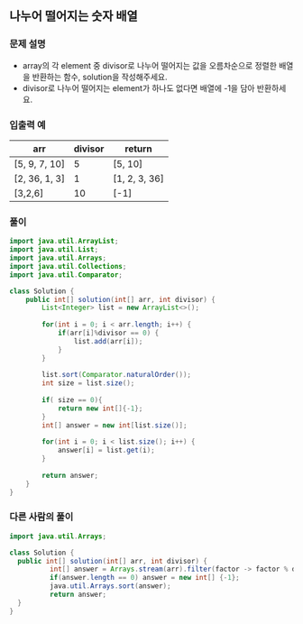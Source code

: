 ## 나누어 떨어지는 숫자 배열 ##

### 문제 설명 ###
- array의 각 element 중 divisor로 나누어 떨어지는 값을 오름차순으로 정렬한 배열을 반환하는 함수, solution을 작성해주세요.
- divisor로 나누어 떨어지는 element가 하나도 없다면 배열에 -1을 담아 반환하세요.

### 입출력 예 ###
arr |	divisor |	return
---- | ---- | ----
[5, 9, 7, 10] |	5 |	[5, 10]
[2, 36, 1, 3]	| 1 |	[1, 2, 3, 36]
[3,2,6]	 | 10 |	[-1]

### 풀이 ###
````java
import java.util.ArrayList;
import java.util.List;
import java.util.Arrays;
import java.util.Collections;
import java.util.Comparator;

class Solution {
    public int[] solution(int[] arr, int divisor) {
        List<Integer> list = new ArrayList<>();
        
        for(int i = 0; i < arr.length; i++) {
        	if(arr[i]%divisor == 0) {
        		list.add(arr[i]);
        	}
        }
        
        list.sort(Comparator.naturalOrder());
        int size = list.size();
        
        if( size == 0){
            return new int[]{-1};
        }
        int[] answer = new int[list.size()];
        
        for(int i = 0; i < list.size(); i++) {
        	answer[i] = list.get(i);
        }
        
        return answer;
    }
}
````


### 다른 사람의 풀이 ###
````java
import java.util.Arrays;

class Solution {
  public int[] solution(int[] arr, int divisor) {
          int[] answer = Arrays.stream(arr).filter(factor -> factor % divisor == 0).toArray();
          if(answer.length == 0) answer = new int[] {-1};
          java.util.Arrays.sort(answer);
          return answer;
  }
}
````
